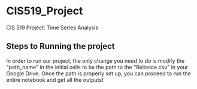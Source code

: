 # CIS519_Project
CIS 519 Project: Time Series Analysis

## Steps to Running the project
In order to run our project, the only change you need to do is modify the "path_name" in the initial cells to be the path to the "Reliance.csv" in your Google Drive. Once the path is properly set up, you can proceed to run the entire notebook and get all the outputs! 
